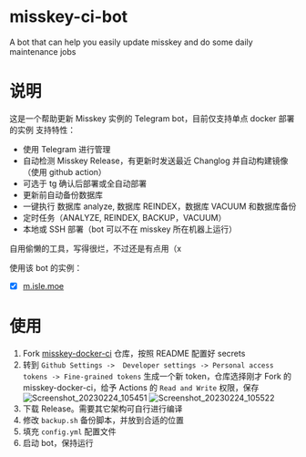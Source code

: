 # misskey-ci-bot
A bot that can help you easily update misskey and do some daily maintenance jobs

# 说明

这是一个帮助更新 Misskey 实例的 Telegram bot，目前仅支持单点 docker 部署的实例
支持特性：
- 使用 Telegram 进行管理
- 自动检测 Misskey Release，有更新时发送最近 Changlog 并自动构建镜像（使用 github action）
- 可选于 tg 确认后部署或全自动部署
- 更新前自动备份数据库
- 一键执行 数据库 analyze, 数据库 REINDEX，数据库 VACUUM 和数据库备份
- 定时任务（ANALYZE, REINDEX, BACKUP，VACUUM）
- 本地或 SSH 部署（bot 可以不在 misskey 所在机器上运行）

自用偷懒的工具，写得很烂，不过还是有点用（x

使用该 bot 的实例：
- [x] [m.isle.moe](https://m.isle.moe)

# 使用

1. Fork [misskey-docker-ci](https://github.com/creamlike1024/misskey-docker-ci) 仓库，按照 README 配置好 secrets
2. 转到 `Github Settings ->  Developer settings -> Personal access tokens -> Fine-grained tokens` 生成一个新 token，仓库选择刚才 Fork 的 misskey-docker-ci，给予 Actions 的 `Read and Write` 权限，保存
  ![Screenshot_20230224_105451](https://user-images.githubusercontent.com/25699126/221217747-d48a2e52-d4ed-411e-b823-a3af2862c2f9.png)
  ![Screenshot_20230224_105522](https://user-images.githubusercontent.com/25699126/221217806-d79d12d0-f8b8-4d1d-9131-c492f95ea57a.png)
3. 下载 Release。需要其它架构可自行进行编译
4. 修改 `backup.sh` 备份脚本，并放到合适的位置
5. 填充 `config.yml` 配置文件
6. 启动 bot，保持运行
